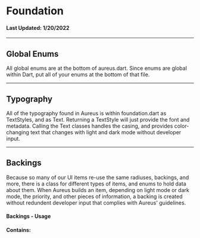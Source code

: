 # Foundation 
#### Last Updated: 1/20/2022
--------------------

## Global Enums
All global enums are at the bottom of aureus.dart. Since enums are global within Dart, put all of your enums at the bottom of that file. 


--------------------

## Typography
All of the typography found in Aureus is within foundation.dart as TextStyles, and as Text. Returning a TextStyle will just provide the font and metadata. Calling the Text classes handles the casing, and provides color-changing text that changes with light and dark mode without developer input. 

--------------------

## Backings
Because so many of our UI items re-use the same radiuses, backings, and more, there is a class for different types of items, and enums to hold data about them. When Aureus builds an item, depending on light mode or dark mode, the priority, and other pieces of information, a backing is created without redundent developer input that complies with Aureus' guidelines. 

#### Backings - Usage

#### Contains: